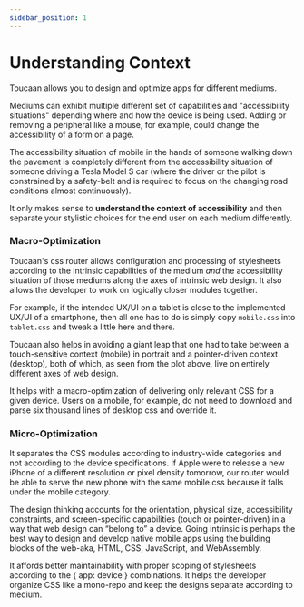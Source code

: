 ```yaml
---
sidebar_position: 1
---
```


# Understanding Context

Toucaan allows you to design and optimize apps for different mediums. 

Mediums can exhibit multiple different set of capabilities and "accessibility situations" depending where and how the device is being used. Adding or removing a peripheral like a mouse, for example, could change the accessibility of a form on a page. 

The accessibility situation of mobile in the hands of someone walking down the pavement is completely different from the accessibility situation of someone driving a Tesla Model S car (where the driver or the pilot is constrained by a safety-belt and is required to focus on the changing road conditions almost continuously). 

It only makes sense to **understand the context of accessibility** and then separate your stylistic choices for the end user on each medium differently. 


### Macro-Optimization

Toucaan's css router allows configuration and processing of stylesheets according to the intrinsic capabilities of the medium _and_ the accessibility situation of those mediums along the axes of intrinsic web design. It also allows the developer to work on logically closer modules together. 

For example, if the intended UX/UI on a tablet is close to the implemented UX/UI of a smartphone, then all one has to do is simply copy `mobile.css` into `tablet.css` and tweak a little here and there. 

Toucaan also helps in avoiding a giant leap that one had to take between a touch-sensitive context (mobile) in portrait  and a pointer-driven context (desktop), both of which, as seen from the plot above, live on entirely different axes of web design.

It helps with a macro-optimization of delivering only relevant CSS for a given device. Users on a mobile, for example, do not need to download and parse six thousand lines of desktop css and override it.

### Micro-Optimization

It separates the CSS modules according to industry-wide categories and not according to the device specifications. If Apple were to release a new iPhone of a different resolution or pixel density tomorrow, our router would be able to serve the new phone with the same mobile.css because it falls under the mobile category.

The design thinking accounts for the orientation, physical size, accessibility constraints, and screen-specific capabilities (touch or pointer-driven) in a way that web design can “belong to” a device. Going intrinsic is perhaps the best way to design and develop native mobile apps using the building blocks of the web-aka, HTML, CSS, JavaScript, and WebAssembly.

It affords better maintainability with proper scoping of stylesheets according to the \{ app: device \} combinations. It helps the developer organize CSS like a mono-repo and keep the designs separate according to medium.
